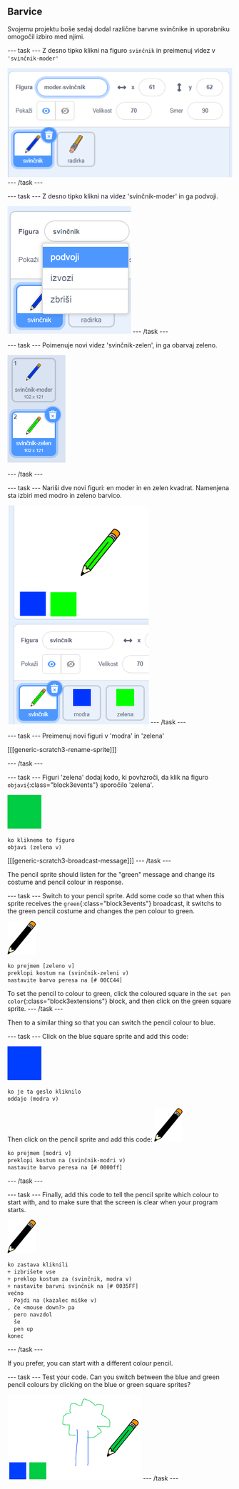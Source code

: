 ## Barvice

Svojemu projektu boše sedaj dodal različne barvne svinčnike in uporabniku omogočil izbiro med njimi.

\--- task \--- Z desno tipko klikni na figuro `svinčnik` in preimenuj videz v `'svinčnik-moder'`

![rename-pencil](images/rename-pencil.png) \--- /task \---

\--- task \--- Z desno tipko klikni na videz 'svinčnik-moder' in ga podvoji.

![screenshot](images/paint-blue-duplicate.png) \--- /task \---

\--- task \--- Poimenuje novi videz 'svinčnik-zelen', in ga obarvaj zeleno.

![screenshot](images/paint-pencil-green.png)

\--- /task \---

\--- task \--- Nariši dve novi figuri: en moder in en zelen kvadrat. Namenjena sta izbiri med modro in zeleno barvico.

![screenshot](images/paint-selectors.png) \--- /task \---

\--- task \--- Preimenuj novi figuri v 'modra' in 'zelena'

[[[generic-scratch3-rename-sprite]]]

\--- /task \---

\--- task \--- Figuri 'zelena' dodaj kodo, ki povhzroči, da klik na figuro `objavi`{:class="block3events"} sporočilo 'zelena'.

![green square](images/green_square.png)

```blocks3
ko kliknemo to figuro
objavi (zelena v)
```

[[[generic-scratch3-broadcast-message]]] \--- /task \---

The pencil sprite should listen for the "green" message and change its costume and pencil colour in response.

\--- task \--- Switch to your pencil sprite. Add some code so that when this sprite receives the `green`{:class="block3events"} broadcast, it switchs to the green pencil costume and changes the pen colour to green.

![pencil](images/pencil.png)

```blocks3
ko prejmem [zeleno v]
preklopi kostum na (svinčnik-zeleni v)
nastavite barvo peresa na [# 00CC44]
```

To set the pencil to colour to green, click the coloured square in the `set pen color`{:class="block3extensions"} block, and then click on the green square sprite. \--- /task \---

Then to a similar thing so that you can switch the pencil colour to blue.

\--- task \--- Click on the blue square sprite and add this code:

![blue_square](images/blue_square.png)

```blocks3
ko je ta geslo kliknilo
oddaje (modra v)
```

Then click on the pencil sprite and add this code: ![pencil](images/pencil.png)

```blocks3
ko prejmem [modri v]
preklopi kostum na (svinčnik-modri v)
nastavite barvo peresa na [# 0000ff]
```

\--- /task \---

\--- task \--- Finally, add this code to tell the pencil sprite which colour to start with, and to make sure that the screen is clear when your program starts.

![pencil](images/pencil.png)

```blocks3
ko zastava kliknili
+ izbrišete vse
+ preklop kostum za (svinčnik, modra v)
+ nastavite barvni svinčnik na [# 0035FF]
večno
  Pojdi na (kazalec miške v)
, če <mouse down?> pa
  pero navzdol
  še
  pen up
konec
```

\--- /task \---

If you prefer, you can start with a different colour pencil.

\--- task \--- Test your code. Can you switch between the blue and green pencil colours by clicking on the blue or green square sprites?

![screenshot](images/paint-pens-test.png) \--- /task \---